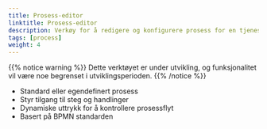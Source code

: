 ```yaml
---
title: Prosess-editor
linktitle: Prosess-editor
description: Verkøy for å redigere og konfigurere prosess for en tjeneste
tags: [process]
weight: 4
---
```


{{% notice warning %}}
Dette verktøyet er under utvikling, og funksjonalitet vil være noe begrenset i utviklingsperioden.
{{% /notice %}}

- Standard eller egendefinert prosess
- Styr tilgang til steg og handlinger
- Dynamiske uttrykk for å kontrollere prosessflyt
- Basert på BPMN standarden
